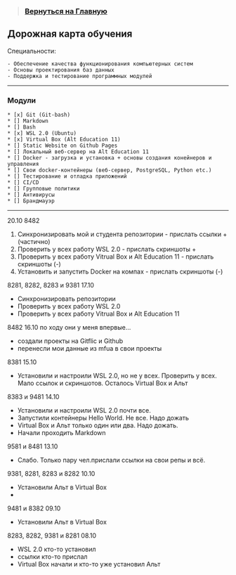 > ### [Вернуться на Главную](/README.md)

## Дорожная карта обучения

Специальности:

```
- Обеспечение качества функционирования компьютерных систем
- Основы проектирования баз данных
- Поддержка и тестирование программных модулей
```

***

### Модули

```
* [x] Git (Git-bash)
* [] Markdown
* [] Bash
* [x] WSL 2.0 (Ubuntu)
* [x] Virtual Box (Alt Education 11)
* [] Static Website on Github Pages
* [] Локальный веб-сервер на Alt Education 11
* [] Docker - загрузка и установка + основы создания конейнеров и управления
* [] Свои docker-контейнеры (веб-сервер, PostgreSQL, Python etc.)
* [] Тестирование и отладка приложений
* [] CI/CD
* [] Групповые политики
* [] Антивирусы
* [] Брандмауэр
```

***

20.10
8482
1. Синхронизировать мой  и студента репозитории - прислать ссылки + (частично)
2. Проверить у всех работу WSL 2.0 - прислать скриншоты +
3. Проверить у всех работу Vitrual Box и Alt Education 11  - прислать скриншоты (-)
4. Установить и запустить Docker на компах  - прислать скриншоты (-)

8281, 8282, 8283 и 9381  17.10
- Синхронизировать репозитории
- Проверить у всех работу WSL 2.0
- Проверить у всех работу Vitrual Box и Alt Education 11

8482 16.10 по ходу они у меня впервые...
- создали проекты на Gitflic и Github
- перенесли мои данные из mfua в свои проекты

8381 15.10
- Установили и настроили WSL 2.0, но не у всех. Проверить у всех. Мало ссылок и скриншотов. Осталось Virtual Box и Альт

8383 и 9481 14.10
- Установили и настроили WSL 2.0 почти все.
- Запустили контейнеры Hello World. Не все. Надо дожать
- Virtual Box и Альт только один или два. Надо дожать.
- Начали проходить Markdown

9581 и 8481 13.10
- Слабо. Только пару чел.прислали ссылки на свои репы и всё.

9381, 8281, 8283 и 8282 10.10
- Установили Альт в Virtual Box
-

9481 и 8382 09.10
- Установили Альт в Virtual Box

8283, 8282, 9381 и 8281  08.10
- WSL 2.0 кто-то установил
- ссылки кто-то прислал
- Virtual Box начали и кто-то уже установил Альт